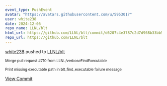 ```yaml
---
event_type: PushEvent
avatar: "https://avatars.githubusercontent.com/u/595301?"
user: white238
date: 2024-12-05
repo_name: LLNL/blt
html_url: https://github.com/LLNL/blt/commit/d6207c4e3787c2d7d968b33bb506fd73176a1062
repo_url: https://github.com/LLNL/blt
---
```


<a href='https://github.com/white238' target='_blank'>white238</a> pushed to <a href='https://github.com/LLNL/blt' target='_blank'>LLNL/blt</a>

<small>Merge pull request #710 from LLNL/verboseFindExecutable

Print missing executable path in blt_find_executable failure message</small>

<a href='https://github.com/LLNL/blt/commit/d6207c4e3787c2d7d968b33bb506fd73176a1062' target='_blank'>View Commit</a>